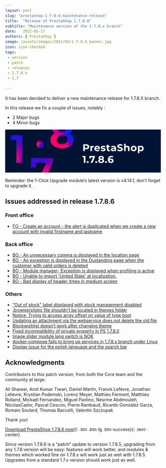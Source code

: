 ```yaml
---
layout: post
slug: "prestashop-1-7-8-6-maintenance-release"
title:  "Release of PrestaShop 1.7.8.6"
subtitle: "Maintenance version of the 1.7.8.x branch"
date:   2022-05-17
authors: [ PrestaShop ]
image: /assets/images/2022/05/1.7.8.6_banner.jpg
icon: icon-checked
tags:
 - version
 - patch
 - releases
 - 1.7.8.x
 - 1.7

---
```


It has been decided to deliver a new maintenance release for 1.7.8.X branch.

In this release we fix a couple of issues, notably : 

- 2 Major bugs
- 4 Minor bugs

![1.7.8.6 is available!](/assets/images/2022/05/1.7.8.6_banner.jpg)

Reminder: the 1-Click Upgrade module’s latest version is v4.14.1, don’t forget to upgrade it.

## Issues addressed in release 1.7.8.6

### Front office

- [FO - Create an account - the alert is duplicated when we create a new account with invalid firstname and lastname](https://github.com/PrestaShop/PrestaShop/issues/27876)

### Back office

- [BO - An unnecessary comma is displayed in the location page](https://github.com/PrestaShop/PrestaShop/issues/27897)
- [BO - An exception is displayed in the Oustanding page when the customer with valid orders is deleted](https://github.com/PrestaShop/PrestaShop/issues/27785)
- [BO - Module manager- Exception is displayed when profiling is active](https://github.com/PrestaShop/PrestaShop/issues/27684)
- [BO - Unable to import 'United State' at localization.](https://github.com/PrestaShop/PrestaShop/issues/27156)
- [BO - Bad display of header itmes in medium screen](https://github.com/PrestaShop/PrestaShop/issues/27385)

### Others

- ["Out of stock" label displayed with stock management disabled](https://github.com/PrestaShop/PrestaShop/issues/28097)
- [.browserslistrc file shouldn't be located in themes folder](https://github.com/PrestaShop/PrestaShop/issues/28082)
- [Notice: Trying to access array offset on value of type bool](https://github.com/PrestaShop/PrestaShop/issues/27774)
- [Updating an attachment via the webservice does not delete the old file](https://github.com/PrestaShop/PrestaShop/issues/27690)
- [Blockwishlist doesn't work after changing theme](https://github.com/PrestaShop/PrestaShop/issues/27478)
- [Fixed incompatibility of private property in PS 1.7.8.0](https://github.com/PrestaShop/PrestaShop/issues/26606)
- [Image slider module lang switch is NOK](https://github.com/PrestaShop/PrestaShop/issues/25840)
- [docker-compose fails to bring up services in 1.7.8.x branch under Linux](https://github.com/PrestaShop/PrestaShop/issues/26950)
- [Display issue for the polish language and the search bar](https://github.com/PrestaShop/PrestaShop/issues/27077)

## Acknowledgments

Contributors to this patch version, from both the Core team and the community at large:

Ali Shareei, Amit Kumar Tiwari, Daniel Martin, Franck Lefèvre, Jonathan Lelievre, Krystian Podemski, Lorenz Meyer, Mathieu Ferment, Matthieu Rolland, Mickaël Fernandez, Miguel Paolino, Nesrine Abdmouleh, NicolasCador, Pascal Cescon, Pierre Rambaud, Ricardo González Garza, Romain Soulard, Thomas Baccelli, Valentin Szczupak

Thank you!

[Download PrestaShop 1.7.8.6 now!](https://www.prestashop.com/versions){: .btn .btn-lg .btn-success}{: .text-center}

Since version 1.7.8.6 is a “patch” update to version 1.7.8.5, upgrading from any 1.7.8 version will be easy: features will work better, and modules & themes which worked fine on 1.7.8.x will work just as well with 1.7.8.5. Upgrades from a standard 1.7.x version should work just as well.

